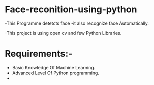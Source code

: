 # Face-reconition-using-python
-This Programme detetcts face
-it also recognize face Automatically.

-This project is using open cv and few Python Libraries.
 # Requirements:-
 - Basic Knowledge Of Machine Learning.
 - Advanced Level Of Python programming.
-
